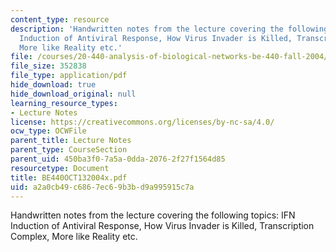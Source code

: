 ```yaml
---
content_type: resource
description: 'Handwritten notes from the lecture covering the following topics: IFN
  Induction of Antiviral Response, How Virus Invader is Killed, Transcription Complex,
  More like Reality etc.'
file: /courses/20-440-analysis-of-biological-networks-be-440-fall-2004/a2a0cb49c6867ec69b3bd9a995915c7a_BE440OCT132004x.pdf
file_size: 352838
file_type: application/pdf
hide_download: true
hide_download_original: null
learning_resource_types:
- Lecture Notes
license: https://creativecommons.org/licenses/by-nc-sa/4.0/
ocw_type: OCWFile
parent_title: Lecture Notes
parent_type: CourseSection
parent_uid: 450ba3f0-7a5a-0dda-2076-2f27f1564d85
resourcetype: Document
title: BE440OCT132004x.pdf
uid: a2a0cb49-c686-7ec6-9b3b-d9a995915c7a
---
```

Handwritten notes from the lecture covering the following topics: IFN Induction of Antiviral Response, How Virus Invader is Killed, Transcription Complex, More like Reality etc.